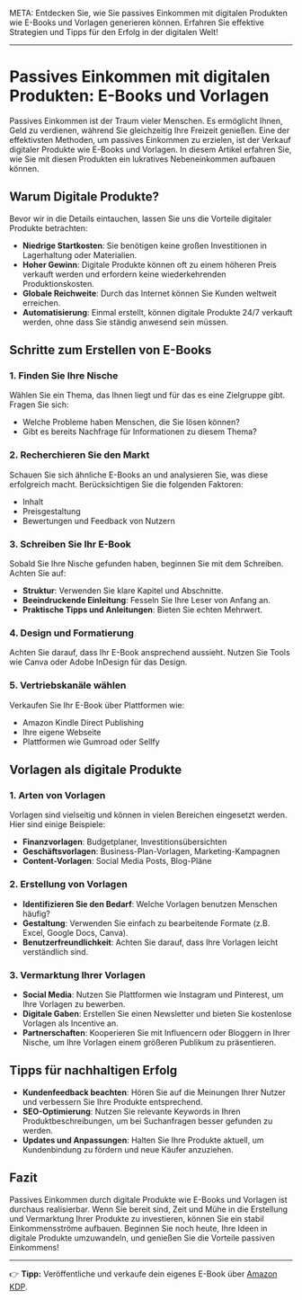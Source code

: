 META: Entdecken Sie, wie Sie passives Einkommen mit digitalen Produkten wie E-Books und Vorlagen generieren können. Erfahren Sie effektive Strategien und Tipps für den Erfolg in der digitalen Welt!

---

# Passives Einkommen mit digitalen Produkten: E-Books und Vorlagen

Passives Einkommen ist der Traum vieler Menschen. Es ermöglicht Ihnen, Geld zu verdienen, während Sie gleichzeitig Ihre Freizeit genießen. Eine der effektivsten Methoden, um passives Einkommen zu erzielen, ist der Verkauf digitaler Produkte wie E-Books und Vorlagen. In diesem Artikel erfahren Sie, wie Sie mit diesen Produkten ein lukratives Nebeneinkommen aufbauen können.

## Warum Digitale Produkte?

Bevor wir in die Details eintauchen, lassen Sie uns die Vorteile digitaler Produkte betrachten:

- **Niedrige Startkosten**: Sie benötigen keine großen Investitionen in Lagerhaltung oder Materialien.
- **Hoher Gewinn**: Digitale Produkte können oft zu einem höheren Preis verkauft werden und erfordern keine wiederkehrenden Produktionskosten.
- **Globale Reichweite**: Durch das Internet können Sie Kunden weltweit erreichen.
- **Automatisierung**: Einmal erstellt, können digitale Produkte 24/7 verkauft werden, ohne dass Sie ständig anwesend sein müssen.

## Schritte zum Erstellen von E-Books

### 1. Finden Sie Ihre Nische

Wählen Sie ein Thema, das Ihnen liegt und für das es eine Zielgruppe gibt. Fragen Sie sich:

- Welche Probleme haben Menschen, die Sie lösen können?
- Gibt es bereits Nachfrage für Informationen zu diesem Thema?

### 2. Recherchieren Sie den Markt

Schauen Sie sich ähnliche E-Books an und analysieren Sie, was diese erfolgreich macht. Berücksichtigen Sie die folgenden Faktoren:

- Inhalt
- Preisgestaltung
- Bewertungen und Feedback von Nutzern

### 3. Schreiben Sie Ihr E-Book

Sobald Sie Ihre Nische gefunden haben, beginnen Sie mit dem Schreiben. Achten Sie auf:

- **Struktur**: Verwenden Sie klare Kapitel und Abschnitte.
- **Beeindruckende Einleitung**: Fesseln Sie Ihre Leser von Anfang an.
- **Praktische Tipps und Anleitungen**: Bieten Sie echten Mehrwert.

### 4. Design und Formatierung

Achten Sie darauf, dass Ihr E-Book ansprechend aussieht. Nutzen Sie Tools wie Canva oder Adobe InDesign für das Design.

### 5. Vertriebskanäle wählen

Verkaufen Sie Ihr E-Book über Plattformen wie:

- Amazon Kindle Direct Publishing
- Ihre eigene Webseite
- Plattformen wie Gumroad oder Sellfy

## Vorlagen als digitale Produkte

### 1. Arten von Vorlagen

Vorlagen sind vielseitig und können in vielen Bereichen eingesetzt werden. Hier sind einige Beispiele:

- **Finanzvorlagen**: Budgetplaner, Investitionsübersichten
- **Geschäftsvorlagen**: Business-Plan-Vorlagen, Marketing-Kampagnen
- **Content-Vorlagen**: Social Media Posts, Blog-Pläne

### 2. Erstellung von Vorlagen

- **Identifizieren Sie den Bedarf**: Welche Vorlagen benutzen Menschen häufig?
- **Gestaltung**: Verwenden Sie einfach zu bearbeitende Formate (z.B. Excel, Google Docs, Canva).
- **Benutzerfreundlichkeit**: Achten Sie darauf, dass Ihre Vorlagen leicht verständlich sind.

### 3. Vermarktung Ihrer Vorlagen

- **Social Media**: Nutzen Sie Plattformen wie Instagram und Pinterest, um Ihre Vorlagen zu bewerben.
- **Digitale Gaben**: Erstellen Sie einen Newsletter und bieten Sie kostenlose Vorlagen als Incentive an.
- **Partnerschaften**: Kooperieren Sie mit Influencern oder Bloggern in Ihrer Nische, um Ihre Vorlagen einem größeren Publikum zu präsentieren.

## Tipps für nachhaltigen Erfolg

- **Kundenfeedback beachten**: Hören Sie auf die Meinungen Ihrer Nutzer und verbessern Sie Ihre Produkte entsprechend.
- **SEO-Optimierung**: Nutzen Sie relevante Keywords in Ihren Produktbeschreibungen, um bei Suchanfragen besser gefunden zu werden.
- **Updates und Anpassungen**: Halten Sie Ihre Produkte aktuell, um Kundenbindung zu fördern und neue Käufer anzuziehen.

## Fazit

Passives Einkommen durch digitale Produkte wie E-Books und Vorlagen ist durchaus realisierbar. Wenn Sie bereit sind, Zeit und Mühe in die Erstellung und Vermarktung Ihrer Produkte zu investieren, können Sie ein stabil Einkommensströme aufbauen. Beginnen Sie noch heute, Ihre Ideen in digitale Produkte umzuwandeln, und genießen Sie die Vorteile passiven Einkommens!

---

👉 **Tipp:** Veröffentliche und verkaufe dein eigenes E-Book über [Amazon KDP](https://amzn.to/dein-affiliate-link).
